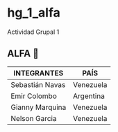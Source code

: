 # hg_1_alfa
Actividad Grupal 1

## ALFA :lion:

| INTEGRANTES     | PAÍS       | 
| --------------- | ---------- | 
| Sebastián Navas | Venezuela  | 
| Emir Colombo    | Argentina  | 
| Gianny Marquina | Venezuela  | 
| Nelson Garcia   | Venezuela  | 
